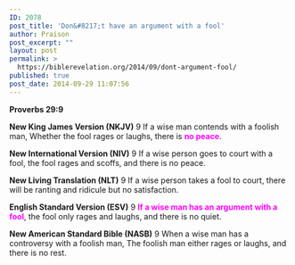 ```yaml
---
ID: 2078
post_title: 'Don&#8217;t have an argument with a fool'
author: Praison
post_excerpt: ""
layout: post
permalink: >
  https://biblerevelation.org/2014/09/dont-argument-fool/
published: true
post_date: 2014-09-29 11:07:56
---
```

<strong>Proverbs 29:9</strong>

<strong>New King James Version (NKJV)</strong>
9 If a wise man contends with a foolish man,
Whether the fool rages or laughs, there is <span style="color: #ff00ff;"><strong>no peace</strong></span>.

<strong>New International Version (NIV)</strong>
9 If a wise person goes to court with a fool, the fool rages and scoffs, and there is no peace.

<strong>New Living Translation (NLT)</strong>
9 If a wise person takes a fool to court, there will be ranting and ridicule but no satisfaction.

<strong>English Standard Version (ESV)</strong>
9 <span style="color: #ff00ff;"><strong>If a wise man has an argument with a fool</strong></span>, the fool only rages and laughs, and there is no quiet.

<strong>New American Standard Bible (NASB)</strong>
9 When a wise man has a controversy with a foolish man, The foolish man either rages or laughs, and there is no rest.